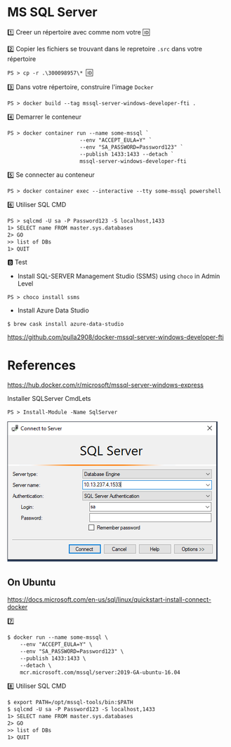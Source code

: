# MS SQL Server


:one: Creer un répertoire avec comme nom votre :id:

:two: Copier les fichiers se trouvant dans le repretoire `.src` dans votre répertoire

`PS > cp -r .\300098957\* `:id:` `

:three: Dans votre répertoire, construire l'image `Docker`

```
PS > docker build --tag mssql-server-windows-developer-fti .
```

:four: Demarrer le conteneur

```
PS > docker container run --name some-mssql `
                       --env "ACCEPT_EULA=Y" `
                       --env "SA_PASSWORD=Password123" `
                       --publish 1433:1433 --detach `
                       mssql-server-windows-developer-fti
```

:five: Se connecter au conteneur

```
PS > docker container exec --interactive --tty some-mssql powershell
```



:six: Utiliser SQL CMD

```
PS > sqlcmd -U sa -P Password123 -S localhost,1433
1> SELECT name FROM master.sys.databases
2> GO
>> list of DBs
1> QUIT
```

:b: Test

* Install SQL-SERVER Management Studio (SSMS) using `choco` in Admin Level

```
PS > choco install ssms
```

* Install Azure Data Studio

```
$ brew cask install azure-data-studio
```

https://github.com/pulla2908/docker-mssql-server-windows-developer-fti



# References

https://hub.docker.com/r/microsoft/mssql-server-windows-express

Installer SQLServer CmdLets 

```
PS > Install-Module -Name SqlServer
```


![image](images/ssms.png)

## On Ubuntu

https://docs.microsoft.com/en-us/sql/linux/quickstart-install-connect-docker

:seven: 

```
$ docker run --name some-mssql \
    --env "ACCEPT_EULA=Y" \
    --env "SA_PASSWORD=Password123" \
    --publish 1433:1433 \
    --detach \
    mcr.microsoft.com/mssql/server:2019-GA-ubuntu-16.04
```

:eight: Utiliser SQL CMD

```
$ export PATH=/opt/mssql-tools/bin:$PATH
$ sqlcmd -U sa -P Password123 -S localhost,1433
1> SELECT name FROM master.sys.databases
2> GO
>> list of DBs
1> QUIT
```

